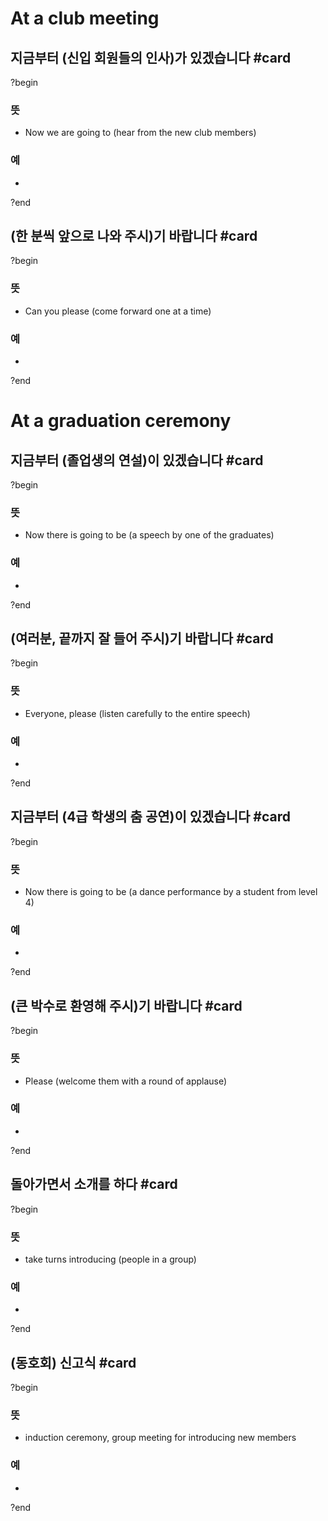 # At a club meeting
## 지금부터 (신입 회원들의 인사)가 있겠습니다 #card
?begin
### 뜻
- Now we are going to (hear from the new club members)
### 예
-
<!--SR:!2025-07-08,2,248-->
?end

## (한 분씩 앞으로 나와 주시)기 바랍니다 #card
?begin
### 뜻
- Can you please (come forward one at a time)
### 예
-
<!--SR:!2025-07-25,12,248-->
?end

# At a graduation ceremony
## 지금부터 (졸업생의 연설)이 있겠습니다 #card
?begin
### 뜻
- Now there is going to be (a speech by one of the graduates)
### 예
-
<!--SR:!2025-07-10,2,230-->
?end

## (여러분, 끝까지 잘 들어 주시)기 바랍니다 #card
?begin
### 뜻
- Everyone, please (listen carefully to the entire speech)
### 예
-
?end

## 지금부터 (4급 학생의 춤 공연)이 있겠습니다 #card
?begin
### 뜻
- Now there is going to be (a dance performance by a student from level 4)
### 예
-
<!--SR:!2025-07-25,20,250-->
?end

## (큰 박수로 환영해 주시)기 바랍니다 #card
?begin
### 뜻
- Please (welcome them with a round of applause)
### 예
-
<!--SR:!2025-07-12,20,250-->
?end

## 돌아가면서 소개를 하다 #card
?begin
### 뜻
- take turns introducing (people in a group)
### 예
-
?end

## (동호회) 신고식 #card
?begin
### 뜻
- induction ceremony, group meeting for introducing new members
### 예
-
<!--SR:!2025-07-08,2,248-->
?end
